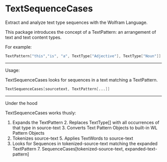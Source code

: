 # TextSequenceCases

Extract and analyze text type sequences with the Wolfram Language.

This package introduces the concept of a TextPattern: an arrangement of text and text content types.

For example:
```Mathematica
TextPattern["this","is", "a", TextType["Adjective"], TextType["Noun"]]
```

---
Usage:

TextSequenceCases looks for sequences in a text matching a TextPattern.

```Mathematica
TextSequenceCases[sourcetext, TextPattern[...]]
```
---
Under the hood

TextSequenceCases works thusly:

1. Expands the TextPattern
    2. Replaces TextType[<type>] with all occurrences of that type in source-text
    3. Converts Text Pattern Objects to built-in WL Pattern Objects
4. Tokenizes source-text
    5. Applies TextWords to source-text
6. Looks for Sequences in tokenized-source-text matching the expanded TextPattern
    7. SequenceCases[tokenized-source-text, expanded-text-pattern]
